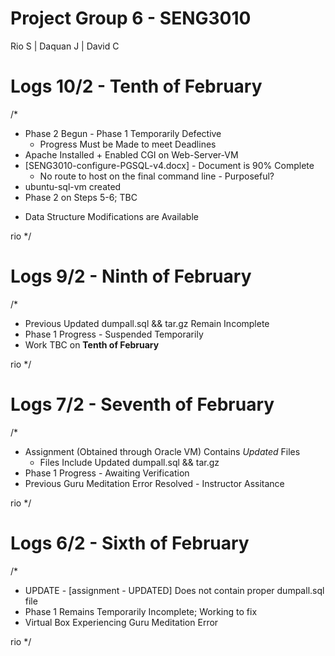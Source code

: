 # Project Group 6 - SENG3010
Rio S | Daquan J | David C

# Logs 10/2 - Tenth of February
/*
- Phase 2 Begun - Phase 1 Temporarily Defective
  * Progress Must be Made to meet Deadlines
- Apache Installed + Enabled CGI on Web-Server-VM
- [SENG3010-configure-PGSQL-v4.docx] - Document is 90% Complete
  * No route to host on the final command line - Purposeful?
- ubuntu-sql-vm created
- Phase 2 on Steps 5-6; TBC
 * Data Structure Modifications are Available

rio
*/

# Logs 9/2 - Ninth of February
/*
- Previous Updated dumpall.sql && tar.gz Remain Incomplete
- Phase 1 Progress - Suspended Temporarily
- Work TBC on **Tenth of February**
  
rio
*/


# Logs 7/2 - Seventh of February
/*
- Assignment (Obtained through Oracle VM) Contains _Updated_ Files
    * Files Include Updated dumpall.sql && tar.gz
- Phase 1 Progress - Awaiting Verification
- Previous Guru Meditation Error Resolved - Instructor Assitance

rio
*/

# Logs 6/2 - Sixth of February
/*
- UPDATE - [assignment - UPDATED] Does not contain proper dumpall.sql file
- Phase 1 Remains Temporarily Incomplete; Working to fix
- Virtual Box Experiencing Guru Meditation Error

rio
*/
